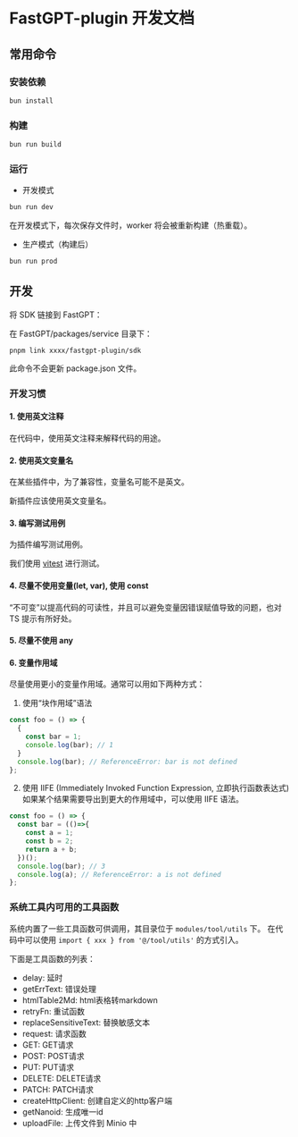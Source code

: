 # FastGPT-plugin 开发文档


## 常用命令

### 安装依赖

```bash
bun install
```

### 构建

```bash
bun run build
```

### 运行

- 开发模式
```bash
bun run dev
```

在开发模式下，每次保存文件时，worker 将会被重新构建（热重载）。

- 生产模式（构建后）
```bash
bun run prod
```

## 开发

将 SDK 链接到 FastGPT：

在 FastGPT/packages/service 目录下：

```
pnpm link xxxx/fastgpt-plugin/sdk
```

此命令不会更新 package.json 文件。

### 开发习惯

#### 1. 使用英文注释
在代码中，使用英文注释来解释代码的用途。

#### 2. 使用英文变量名
在某些插件中，为了兼容性，变量名可能不是英文。

新插件应该使用英文变量名。

#### 3. 编写测试用例

为插件编写测试用例。

我们使用 [vitest](https://vitest.dev) 进行测试。

#### 4. 尽量不使用变量(let, var), 使用 const

“不可变”以提高代码的可读性，并且可以避免变量因错误赋值导致的问题，也对 TS 提示有所好处。

#### 5. 尽量不使用 any

#### 6. 变量作用域

尽量使用更小的变量作用域。通常可以用如下两种方式：

1. 使用“块作用域”语法

```typescript
const foo = () => {
  {
    const bar = 1;
    console.log(bar); // 1
  }
  console.log(bar); // ReferenceError: bar is not defined
};
```

2. 使用 IIFE (Immediately Invoked Function Expression, 立即执行函数表达式)
如果某个结果需要导出到更大的作用域中，可以使用 IIFE 语法。

```typescript
const foo = () => {
  const bar = (()=>{
    const a = 1;
    const b = 2;
    return a + b;
  })();
  console.log(bar); // 3
  console.log(a); // ReferenceError: a is not defined
};
```

### 系统工具内可用的工具函数

系统内置了一些工具函数可供调用，其目录位于 `modules/tool/utils` 下。
在代码中可以使用 `import { xxx } from '@/tool/utils'` 的方式引入。

下面是工具函数的列表：

- delay: 延时
- getErrText: 错误处理
- htmlTable2Md: html表格转markdown
- retryFn: 重试函数
- replaceSensitiveText: 替换敏感文本
- request: 请求函数
- GET: GET请求
- POST: POST请求
- PUT: PUT请求
- DELETE: DELETE请求
- PATCH: PATCH请求
- createHttpClient: 创建自定义的http客户端
- getNanoid: 生成唯一id
- uploadFile: 上传文件到 Minio 中
